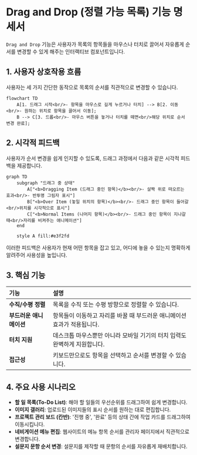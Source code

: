 # Drag and Drop (정렬 가능 목록) 기능 명세서

`Drag and Drop` 기능은 사용자가 목록의 항목들을 마우스나 터치로 끌어서 자유롭게 순서를 변경할 수 있게 해주는 인터랙티브 컴포넌트입니다.

## 1. 사용자 상호작용 흐름

사용자는 세 가지 간단한 동작으로 목록의 순서를 직관적으로 변경할 수 있습니다.

```mermaid
flowchart TD
    A[1. 드래그 시작<br/>- 항목을 마우스로 길게 누르거나 터치] --> B[2. 이동<br/>- 원하는 위치로 항목을 끌어서 이동];
    B --> C[3. 드롭<br/>- 마우스 버튼을 놓거나 터치를 떼면<br/>해당 위치로 순서 변경 완료];
```

## 2. 시각적 피드백

사용자가 순서 변경을 쉽게 인지할 수 있도록, 드래그 과정에서 다음과 같은 시각적 피드백을 제공합니다.

```mermaid
graph TD
    subgraph "드래그 중 상태"
        A["<b>Dragging Item (드래그 중인 항목)</b><br/>- 살짝 위로 떠오르는 효과<br/>- 반투명 그림자 표시"]
        B["<b>Over Item (놓일 위치의 항목)</b><br/>- 드래그 중인 항목이 들어갈<br/>위치를 시각적으로 표시"]
        C["<b>Normal Items (나머지 항목)</b><br/>- 드래그 중인 항목이 지나갈 때<br/>자리를 비켜주는 애니메이션"]
    end

    style A fill:#e3f2fd
```

이러한 피드백은 사용자가 현재 어떤 항목을 잡고 있고, 어디에 놓을 수 있는지 명확하게 알려주어 사용성을 높입니다.

## 3. 핵심 기능

| 기능                    | 설명                                                                      |
| :---------------------- | :------------------------------------------------------------------------ |
| **수직/수평 정렬**      | 목록을 수직 또는 수평 방향으로 정렬할 수 있습니다.                        |
| **부드러운 애니메이션** | 항목들이 이동하고 자리를 바꿀 때 부드러운 애니메이션 효과가 적용됩니다.   |
| **터치 지원**           | 데스크톱 마우스뿐만 아니라 모바일 기기의 터치 입력도 완벽하게 지원합니다. |
| **접근성**              | 키보드만으로도 항목을 선택하고 순서를 변경할 수 있습니다.                 |

## 4. 주요 사용 시나리오

- **할 일 목록(To-Do List)**: 해야 할 일들의 우선순위를 드래그하여 쉽게 변경합니다.
- **이미지 갤러리**: 업로드된 이미지들의 표시 순서를 원하는 대로 편집합니다.
- **프로젝트 관리 보드 (칸반)**: '진행 중', '완료' 등의 상태 간에 작업 카드를 드래그하여 이동시킵니다.
- **네비게이션 메뉴 편집**: 웹사이트의 메뉴 항목 순서를 관리자 페이지에서 직관적으로 변경합니다.
- **설문지 문항 순서 변경**: 설문지를 제작할 때 문항의 순서를 자유롭게 재배치합니다.
